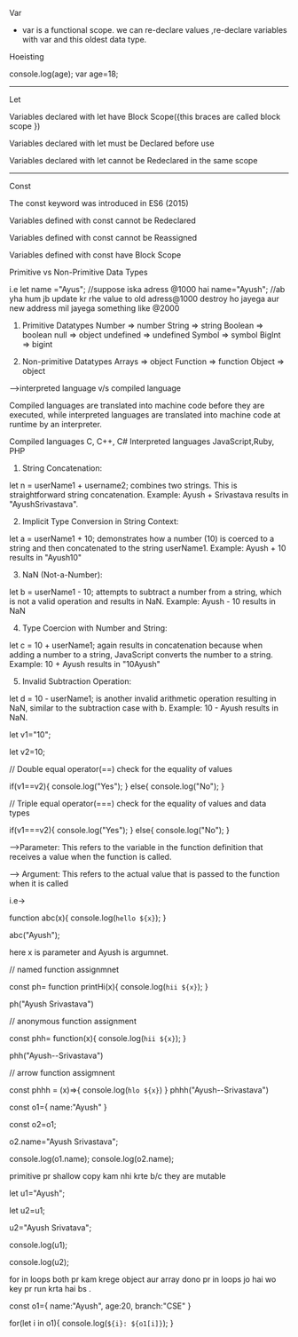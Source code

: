 <!-- declaration  var age; -->

<!-- inialization/assignmnet age=10; -->

<!-- re-assignmnet age=15 -->

<!--  re-declaration  var age =22 -->




Var

* var is a functional scope. we can re-declare values ,re-declare variables with var and this oldest data type.


Hoeisting
<!-- Age badd mai define hai issiliye output undefined ayega.Aisa issiliye hoga q ki memory-allocation mai age save ho jayega but same kam let data types ke sth nhi kr skte hai. -->

console.log(age);
var age=18;

**************************************************************************

Let

Variables declared with let have Block Scope({this braces are called block scope })

Variables declared with let must be Declared before use

Variables declared with let cannot be Redeclared in the same scope

******************************************************************
Const

The const keyword was introduced in ES6 (2015)

Variables defined with const cannot be Redeclared

Variables defined with const cannot be Reassigned

Variables defined with const have Block Scope











Primitive vs Non-Primitive Data Types

<!-- Primitive are immutable . Immutable means which can't be modified after creation  -->

i.e let name ="Ayus"; //suppose iska adress @1000 hai 
name="Ayush"; //ab yha hum jb update kr rhe value to old adress@1000 destroy ho jayega aur new address mil jayega something like @2000

1) Primitive Datatypes
       Number => number
       String  => string
       Boolean  => boolean
       null  => object
       undefined  =>  undefined
       Symbol  =>  symbol
       BigInt  =>  bigint


<!-- Non-primitive are mutable.Mutable means which can be modified after creation -->



2) Non-primitive Datatypes
       Arrays  =>  object
       Function  =>  function
       Object  =>  object





-->interpreted language v/s compiled language

 Compiled languages are translated into machine code before they are executed, while interpreted languages are translated into machine code at runtime by an interpreter.

 Compiled languages
C, C++, C#
Interpreted languages
JavaScript,Ruby, PHP







<!-- Type Coercion and Handling NaN in JavaScript -->

1) String Concatenation:

let n = userName1 + username2; combines two strings. This is straightforward string concatenation.
Example: Ayush + Srivastava results in "AyushSrivastava".

2) Implicit Type Conversion in String Context:

let a = userName1 + 10; demonstrates how a number (10) is coerced to a string and then concatenated to the string userName1.
Example: Ayush + 10 results in "Ayush10"

3) NaN (Not-a-Number):

let b = userName1 - 10; attempts to subtract a number from a string, which is not a valid operation and results in NaN.
Example: Ayush - 10 results in NaN

4) Type Coercion with Number and String:

let c = 10 + userName1; again results in concatenation because when adding a number to a string, JavaScript converts the number to a string.
Example: 10 + Ayush results in "10Ayush"

5) Invalid Subtraction Operation:

let d = 10 - userName1; is another invalid arithmetic operation resulting in NaN, similar to the subtraction case with b.
Example: 10 - Ayush results in NaN.








<!--difference between the double equal (==) and triple equal (===) operators   -->

let v1="10";

let v2=10;

// Double equal operator(==) check for the equality of values

if(v1==v2){
    console.log("Yes");
}
else{
    console.log("No");
}


// Triple equal operator(===) check for  the equality of values and data types

if(v1===v2){
    console.log("Yes");
}
else{
    console.log("No");
}



<!-- Difference b/w argument and parameters -->

-->Parameter: This refers to the variable in the function definition that receives a value when the function is called.

--> Argument: This refers to the actual value that is passed to the function when it is called

i.e->

function abc(x){
    console.log(`hello ${x}`);
}

abc("Ayush");


here x is  parameter and Ayush is  argumnet.










<!-- Function assignmnet -->



// named function assignmnet

const ph= function printHi(x){
    console.log(`hii ${x}`);
}

ph("Ayush Srivastava")



// anonymous function assignment


const phh= function(x){
    console.log(`hii ${x}`);
}

phh("Ayush--Srivastava")


// arrow function assigmnent

const phhh = (x)=>{
    console.log(`hlo ${x}`)
}
phhh("Ayush--Srivastava")




<!-- Shallow copy v/s Deep copy -->

<!-- Shallow copy isme dono ka address same ho jata hai tu tum o1 and o2 kese mai bhi chnage kro wo dono jgha he update ho jayega . Ye sb non-primitive data types mai possible hai.
 -->
const o1={
    name:"Ayush"
}

const o2=o1;

o2.name="Ayush Srivastava";

console.log(o1.name);
console.log(o2.name);





primitive pr shallow copy kam nhi krte b/c they are mutable

let u1="Ayush";

let u2=u1;

 u2="Ayush Srivatava";

console.log(u1);

console.log(u2);


<!-- Loops -->

for in loops both pr kam krege object aur array dono pr 
in loops jo hai wo key pr run krta hai bs .

const o1={
    name:"Ayush",
    age:20,
    branch:"CSE"
}

for(let i in o1){
    console.log(`${i}: ${o1[i]}`);
}